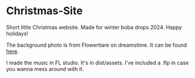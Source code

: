 # Christmas-Site
Short little Christmas website. Made for winter boba drops 2024. Happy holidays!

The background photo is from Flowertiare on dreamstime. It can be found [here](https://www.dreamstime.com/alone-sad-woman-headphones-sitting-warming-winter-evening-near-fireplace-flame-christmas-tree-alone-sad-woman-image204828825).

I made the music in FL studio. It's in dist/assets. I've included a .flp in case you wanna mess around with it.
